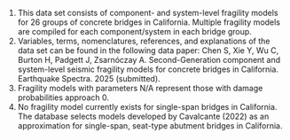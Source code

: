 1. This data set consists of component- and system-level fragility models for 26 groups of concrete bridges in California. Multiple fragility models are compiled for each component/system in each bridge group. 
2. Variables, terms, nomenclatures, references, and explanations of the data set can be found in the following data paper: 
   Chen S, Xie Y, Wu C, Burton H, Padgett J, Zsarnóczay A. Second-Generation component and system-level seismic fragility models for concrete bridges in California. Earthquake Spectra. 2025 (submitted).
3. Fragility models with parameters N/A represent those with damage probabilities approach 0. 
4. No fragility model currently exists for single-span bridges in California. The database selects models developed by Cavalcante (2022) as an approximation for single-span, seat-type abutment bridges in California.
